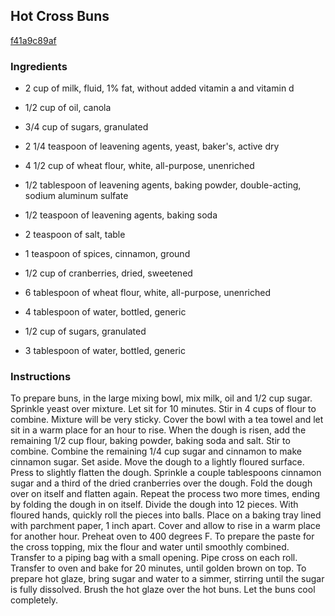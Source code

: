 ## Hot Cross Buns

[f41a9c89af](http://tastykitchen.com/recipes/breakfastbrunch/hot-cross-buns-4/)

### Ingredients

 - 2 cup of milk, fluid, 1% fat, without added vitamin a and vitamin d

 - 1/2 cup of oil, canola

 - 3/4 cup of sugars, granulated

 - 2 1/4 teaspoon of leavening agents, yeast, baker's, active dry

 - 4 1/2 cup of wheat flour, white, all-purpose, unenriched

 - 1/2 tablespoon of leavening agents, baking powder, double-acting, sodium aluminum sulfate

 - 1/2 teaspoon of leavening agents, baking soda

 - 2 teaspoon of salt, table

 - 1 teaspoon of spices, cinnamon, ground

 - 1/2 cup of cranberries, dried, sweetened

 - 6 tablespoon of wheat flour, white, all-purpose, unenriched

 - 4 tablespoon of water, bottled, generic

 - 1/2 cup of sugars, granulated

 - 3 tablespoon of water, bottled, generic

### Instructions

To prepare buns, in the large mixing bowl, mix milk, oil and 1/2 cup sugar. Sprinkle yeast over mixture. Let sit for 10 minutes. Stir in 4 cups of flour to combine. Mixture will be very sticky. Cover the bowl with a tea towel and let sit in a warm place for an hour to rise. When the dough is risen, add the remaining 1/2 cup flour, baking powder, baking soda and salt. Stir to combine. Combine the remaining 1/4 cup sugar and cinnamon to make cinnamon sugar. Set aside. Move the dough to a lightly floured surface. Press to slightly flatten the dough. Sprinkle a couple tablespoons cinnamon sugar and a third of the dried cranberries over the dough. Fold the dough over on itself and flatten again. Repeat the process two more times, ending by folding the dough in on itself. Divide the dough into 12 pieces. With floured hands, quickly roll the pieces into balls. Place on a baking tray lined with parchment paper, 1 inch apart. Cover and allow to rise in a warm place for another hour. Preheat oven to 400 degrees F. To prepare the paste for the cross topping, mix the flour and water until smoothly combined. Transfer to a piping bag with a small opening. Pipe cross on each roll. Transfer to oven and bake for 20 minutes, until golden brown on top. To prepare hot glaze, bring sugar and water to a simmer, stirring until the sugar is fully dissolved. Brush the hot glaze over the hot buns. Let the buns cool completely.